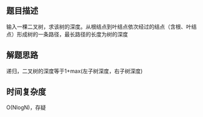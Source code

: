 ## 题目描述
输入一棵二叉树，求该树的深度。从根结点到叶结点依次经过的结点（含根、叶结点）形成树的一条路径，最长路径的长度为树的深度

## 解题思路
递归，二叉树的深度等于1+max(左子树深度，右子树深度)

## 时间复杂度
O(NlogN)，存疑
